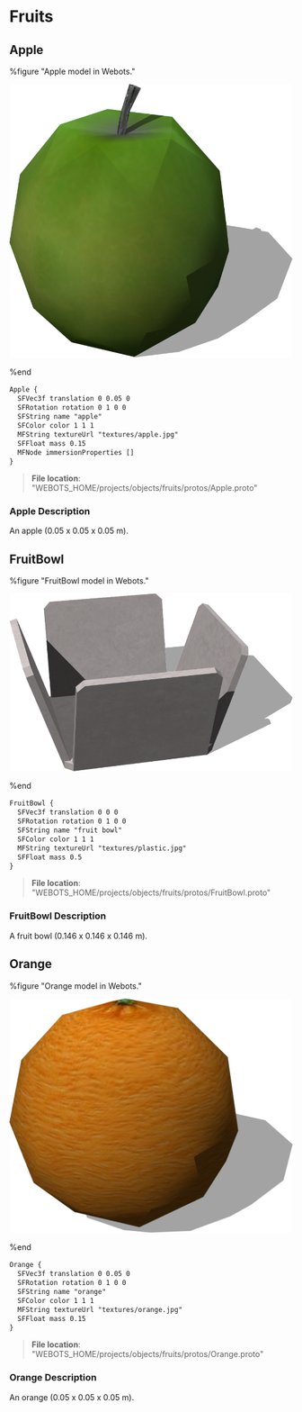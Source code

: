 # Fruits

## Apple

%figure "Apple model in Webots."

![Apple](images/objects/fruits/Apple/model.png)

%end

```
Apple {
  SFVec3f translation 0 0.05 0
  SFRotation rotation 0 1 0 0
  SFString name "apple"
  SFColor color 1 1 1
  MFString textureUrl "textures/apple.jpg"
  SFFloat mass 0.15
  MFNode immersionProperties []
}
```

> **File location**: "WEBOTS\_HOME/projects/objects/fruits/protos/Apple.proto"

### Apple Description

An apple (0.05 x 0.05 x 0.05 m).

## FruitBowl

%figure "FruitBowl model in Webots."

![FruitBowl](images/objects/fruits/FruitBowl/model.png)

%end

```
FruitBowl {
  SFVec3f translation 0 0 0
  SFRotation rotation 0 1 0 0
  SFString name "fruit bowl"
  SFColor color 1 1 1
  MFString textureUrl "textures/plastic.jpg"
  SFFloat mass 0.5
}
```

> **File location**: "WEBOTS\_HOME/projects/objects/fruits/protos/FruitBowl.proto"

### FruitBowl Description

A fruit bowl (0.146 x 0.146 x 0.146 m).

## Orange

%figure "Orange model in Webots."

![Orange](images/objects/fruits/Orange/model.png)

%end

```
Orange {
  SFVec3f translation 0 0.05 0
  SFRotation rotation 0 1 0 0
  SFString name "orange"
  SFColor color 1 1 1
  MFString textureUrl "textures/orange.jpg"
  SFFloat mass 0.15
}
```

> **File location**: "WEBOTS\_HOME/projects/objects/fruits/protos/Orange.proto"

### Orange Description

An orange (0.05 x 0.05 x 0.05 m).

